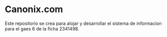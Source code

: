 # Canonix.com
Este repositorio se crea para alojar y desarrollar el sistema de informacion para el gaes 6 de la ficha 2341498.
